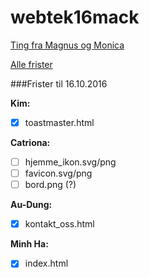 # webtek16mack

[Ting fra Magnus og Monica](https://drive.google.com/drive/folders/0B9KfZs4uc66VS0t3eHZDT1Q2ZnM)

[Alle frister](https://docs.google.com/document/d/1bsnCHb3Hz70xM54buKW69KkVUNSBvf2dBQgLB12PSGI/edit?usp=sharing)

###Frister til 16.10.2016

**Kim:**
- [x] toastmaster.html

**Catriona:**
- [ ] hjemme_ikon.svg/png
- [ ] favicon.svg/png
- [ ] bord.png (?)

**Au-Dung:**
- [x] kontakt_oss.html

**Minh Ha:**
- [x] index.html
